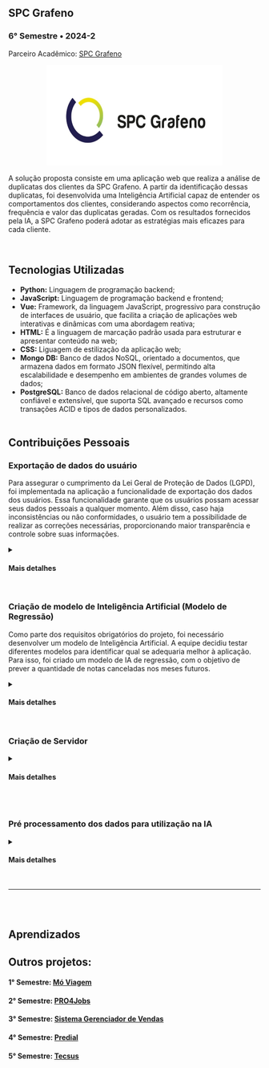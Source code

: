 ## SPC Grafeno
### 6° Semestre • 2024-2
<p>Parceiro Acadêmico: <a href="https://spcgrafeno.com.br/">SPC Grafeno</a></p>
<p align = "center"><img src= "Images/spc.jpeg" width="350" height="200"></p>
<p>A solução proposta consiste em uma aplicação web que realiza a análise de duplicatas dos clientes da SPC Grafeno. A partir da identificação dessas duplicatas, foi desenvolvida uma Inteligência Artificial capaz de entender os comportamentos dos clientes, considerando aspectos como recorrência, frequência e valor das duplicatas geradas. Com os resultados fornecidos pela IA, a SPC Grafeno poderá adotar as estratégias mais eficazes para cada cliente.</p>
<br>

## Tecnologias Utilizadas
* __Python:__ Linguagem de programação backend;
* __JavaScript:__ Linguagem de programação backend e frontend;
* __Vue:__ Framework, da linguagem JavaScript, progressivo para construção de interfaces de usuário, que facilita a criação de aplicações web interativas e dinâmicas com uma abordagem reativa;
* __HTML:__ É a linguagem de marcação padrão usada para estruturar e apresentar conteúdo na web;
* __CSS:__ Liguagem de estilização da aplicação web;
* __Mongo DB:__ Banco de dados NoSQL, orientado a documentos, que armazena dados em formato JSON flexível, permitindo alta escalabilidade e desempenho em ambientes de grandes volumes de dados;
* __PostgreSQL:__ Banco de dados relacional de código aberto, altamente confiável e extensível, que suporta SQL avançado e recursos como transações ACID e tipos de dados personalizados.
<br><br>

## Contribuições Pessoais
### Exportação de dados do usuário
<p>Para assegurar o cumprimento da Lei Geral de Proteção de Dados (LGPD), foi implementada na aplicação a funcionalidade de exportação dos dados dos usuários. Essa funcionalidade garante que os usuários possam acessar seus dados pessoais a qualquer momento. Além disso, caso haja inconsistências ou não conformidades, o usuário tem a possibilidade de realizar as correções necessárias, proporcionando maior transparência e controle sobre suas informações.</p>
<details>
<summary><h4>Mais detalhes</h4></summary>
<p>Foi realizada a criação de uma API View chamada ExportCSVAPIView, que tem como objetivo gerar e fornecer um arquivo CSV com os dados de um membro do sistema. A classe utiliza a permissão AllowAny, permitindo o acesso sem restrições. Quando uma requisição GET é feita, o código tenta obter o id_user (identificador do usuário) a partir dos parâmetros da URL. Primeiro, ele valida se o id_user é um ObjectId válido. Se não for, retorna um erro 400 (requisição inválida). Caso o ID seja válido, tenta localizar o membro correspondente no banco de dados usando esse ID. Se o membro não for encontrado, retorna um erro 404 (não encontrado), e se houver qualquer outro erro, é retornado um erro 500 (erro interno).</p>
  
<p>Após encontrar o membro, o código serializa os dados desse usuário usando o MemberSerializer, que converte o objeto em um formato de dicionário. Em seguida, um arquivo CSV é gerado com esses dados. A resposta HTTP é configurada para ser um arquivo de texto no formato CSV, e o cabeçalho do arquivo inclui o nome do usuário e as chaves do dicionário como nomes das colunas. As informações do membro são então escritas no CSV como valores nas linhas abaixo do cabeçalho. Finalmente, o arquivo CSV é retornado como resposta para que o usuário possa baixá-lo.</p> 
<br>

<p>Abaixo é apresentado a  API View que exporta os dados em formato CSV:</p>

``` python
class ExportCSVAPIView(APIView):
    permission_classes = [AllowAny]  # Defina as permissões conforme necessário
    def get(self, request, *args, **kwargs):
        id_user = kwargs.get('_id')
        # Verifica se id_user é um ObjectId válido
        if not ObjectId.is_valid(id_user):
            return Response({"detail": "ID inválido."}, status=status.HTTP_400_BAD_REQUEST)
        try:
            # Usa o ObjectId para buscar o membro
            member = Member.objects.get(_id=ObjectId(id_user))
        except Member.DoesNotExist:
            return Response({"detail": "Usuário não encontrado!"}, status=status.HTTP_404_NOT_FOUND)
        except Exception as e:
            return Response({"detail": f"Erro interno: {str(e)}"}, status=status.HTTP_500_INTERNAL_SERVER_ERROR)
        # Converte o objeto em dicionário
        serializer = MemberSerializer(member)
        data = serializer.data
        # Cria uma resposta HTTP com o CSV
        response = HttpResponse(content_type='text/csv')
        response['Content-Disposition'] = f'attachment; filename="{id_user}_data.csv"'
        # Cria um escritor CSV
        writer = csv.writer(response)
        # Escreve o cabeçalho (nomes das colunas)
        writer.writerow(data.keys())
        # Escreve os dados do membro
        writer.writerow(data.values())
        return response

``` 
</details>
<br>

### Criação de modelo de Inteligência Artificial (Modelo de Regressão)
<p>Como parte dos requisitos obrigatórios do projeto, foi necessário desenvolver um modelo de Inteligência Artificial. A equipe decidiu testar diferentes modelos para identificar qual se adequaria melhor à aplicação. Para isso, foi criado um modelo de IA de regressão, com o objetivo de prever a quantidade de notas canceladas nos meses futuros.</p>
<details>
<summary><h4>Mais detalhes</h4></summary>
<p>Durante a análise da base de dados fornecida pela SPC Grafeno, identificou-se a possibilidade de criar uma Inteligência Artificial baseada nas colunas de criação de nota fiscal (created_at) e estado da nota fiscal (state). O objetivo principal do modelo desenvolvido foi prever a quantidade de notas fiscais canceladas nos meses futuros. Para isso, realizou-se inicialmente o tratamento dos dados, que incluiu a remoção de valores nulos e a conversão dos tipos de dados, garantindo a integridade e consistência da base. Em seguida, a base foi dividida em dois subconjuntos: 80% dos dados foram reservados para o treinamento e 20% para o teste.</p>
<p>O modelo escolhido foi uma Árvore Aleatória de Regressão (Random Forest Regressor), que foi treinado utilizando os dados preparados. Após o treinamento, o modelo foi empregado para prever os cancelamentos de notas fiscais nos meses futuros, utilizando o conjunto de teste como referência. A avaliação do modelo foi realizada por meio de métricas como Acurácia e o Erro Absoluto Percentual Médio (MAPE), que forneceram uma análise detalhada do desempenho da solução.</p>
<br>

<p>Abaixo é mostrado a criação do modelo de Inteligência Artificial de Regressão:</p>

``` python
# Seleção das variáveis preditoras e variável alvo
X = monthly_cancellations[['mes_x','ano_x'] + [col for col in monthly_cancellations.columns if col.startswith('state_')]]
y = monthly_cancellations['total_canceladas']

# Divisão dos dados em conjuntos de treino e teste
X_train, X_test, y_train, y_test = train_test_split(X, y, test_size=0.2, random_state=42)

# Criação e treinamento do modelo de Floresta Aleatória de Regressão
model = RandomForestRegressor(n_estimators=100, random_state=42)
model.fit(X_train, y_train)
```
  
</details>
<br>

### Criação de Servidor
<p></p>
<details>
<summary><h4>Mais detalhes</h4></summary>
<p></p>
<br>

<p></p>

<p align = "center"><img src= "Images/" width="500" height="300"></p>
  
</details>
<br>

<br>

### Pré processamento dos dados para utilização na IA 
<p></p>
<details>
<summary><h4>Mais detalhes</h4></summary>
<p></p>
<br>

<p></p>

<p align = "center"><img src= "Images/" width="500" height="300"></p>
  
</details>
<br>

<hr></hr>
<br><br>

## Aprendizados

## Outros projetos:

#### 1° Semestre: <a href="https://github.com/lucasetdasilva/PortifolioBancodeDados/blob/main/1Semestre/1Semestre.md">Mó Viagem</a>
#### 2° Semestre: <a href="https://github.com/lucasetdasilva/PortifolioBancodeDados/blob/main/2Semestre/2Semestre.md">PRO4Jobs</a>
#### 3° Semestre: <a href="https://github.com/lucasetdasilva/PortifolioBancodeDados/blob/main/3Semestre/3Semestre.md">Sistema Gerenciador de Vendas</a>
#### 4° Semestre: <a href="https://github.com/lucasetdasilva/PortifolioBancodeDados/blob/main/4Semestre/4Semestre.md">Predial</a>
#### 5° Semestre: <a href="https://github.com/lucasetdasilva/PortifolioBancodeDados/blob/main/5Semestre/5Semestre.md">Tecsus</a>
